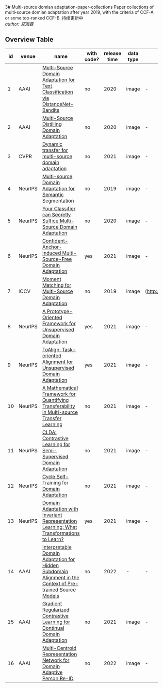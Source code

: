 3# Multi-source domian adaptation-paper-collections
Paper collections of multi-source domian adaptation after year 2019, with the criteria of CCF-A or some top-ranked CCF-B.
持续更新中   
*author: 郑海霆*

## Overview Table

id | venue | name                                                                                                                                                                                                                                                                                                                      | with code? | release time | data type     | data source                                                                                                                                                                                                                                                                                                                                                            | code source                                                                                                                                                            
----|-------|---------------------------------------------------------------------------------------------------------------------------------------------------------------------------------------------------------------------------------------------------------------------------------------------------------------------------|------------|--------------|---------------|------------------------------------------------------------------------------------------------------------------------------------------------------------------------------------------------------------------------------------------------------------------------------------------------------------------------------------------------------------------------|------------------------------------------------------------------------------------------------------------------------------------------------------------------------
 1| AAAI | [Multi-Source Domain Adaptation for Text Classification via DistanceNet-Bandits](https://github.com/yangyang1211/-/blob/main/paper/6288-Article%20Text-9513-1-10-20200516.pdf)                                          | no         | 2020         | image         | -                                                                                                                                                                                              | -                                                                                                                                                                      
2| AAAI | [Multi-Source Distilling Domain Adaptation](https://github.com/yangyang1211/-/blob/main/paper/6997-Article%20Text-10226-1-10-20200525.pdf)                              | no       | 2020         | image         |        -                                                                                                                                                                                                                              | -
 3| CVPR | [Dynamic transfer for multi-source domain adaptation](https://github.com/yangyang1211/-/blob/main/paper/Li_Dynamic_Transfer_for_Multi-Source_Domain_Adaptation_CVPR_2021_paper.pdf)                     | no         | 2021         | image         | -                                                                                                                                                                                                                                    | -                                                                                                                                                                      
 4| NeurIPS | [Multi-source Domain Adaptation for Semantic Segmentation](https://github.com/yangyang1211/-/blob/main/paper/NeurIPS-2019-multi-source-domain-adaptation-for-semantic-segmentation-Paper.pdf)                     | no         | 2019         | image         | -                                                                                                                                                                                                                                    | -       
  5| NeurIPS  | [Your Classifier can Secretly Suffice Multi-Source Domain Adaptation](https://github.com/yangyang1211/-/blob/main/paper/NeurIPS-2020-your-classifier-can-secretly-suffice-multi-source-domain-adaptation-Paper.pdf)                     | no         | 2020         | image         | -                                                                                                                                                                                                                                    | -       
 6| NeurIPS | [Confident-Anchor-Induced Multi-Source-Free Domain Adaptation](https://github.com/yangyang1211/-/blob/main/paper/NeurIPS-2021-confident-anchor-induced-multi-source-free-domain-adaptation-Paper.pdf)                     | yes        | 2021         | image         | -                                                                                                                                                                                                                                    | github（https://github.com/Learning-group123/CAiDA ）      
  7| ICCV | [Moment Matching for Multi-Source Domain Adaptation](https://github.com/yangyang1211/-/blob/main/paper/Peng_Moment_Matching_for_Multi-Source_Domain_Adaptation_ICCV_2019_paper.pdf)                     | no         | 2019         | image         | (http://ai.bu.edu/M3SDA/)                                                                                                                                                                                                                                   |     (http://ai.bu.edu/M3SDA/)
  8| NeurIPS | [A Prototype-Oriented Framework for Unsupervised Domain Adaptation](https://github.com/yangyang1211/-/blob/main/paper/NeurIPS-2021-a-prototype-oriented-framework-for-unsupervised-domain-adaptation-Paper.pdf)                     | yes        | 2021         | image         | -                                                                                                                                                                                                                                    | github( https://github.com/korawat-tanwisuth/Proto_DA)       
  9| NeurIPS | [ToAlign: Task-oriented Alignment for Unsupervised Domain Adaptation](https://github.com/yangyang1211/-/blob/main/paper/NeurIPS-2021-toalign-task-oriented-alignment-for-unsupervised-domain-adaptation-Paper.pdf)                     | yes         | 2021         | image         | -                                                                                                                                                                                                                                    | github( https://github.com/microsoft/)       
 10| NeurIPS | [A Mathematical Framework for Quantifying Transferability in Multi-source Transfer Learning](https://github.com/yangyang1211/-/blob/main/paper/NeurIPS-2021-a-mathematical-framework-for-quantifying-transferability-in-multi-source-transfer-lea3rning-Paper.pdf)                     | no         | 2021         | image         | -                                                                                                                                                                                                                                    | -       
11| NeurIPS | [CLDA: Contrastive Learning for Semi-Supervised Domain Adaptation](https://github.com/yangyang1211/-/blob/main/paper/NeurIPS-2021-a-mathematical-framework-for-quantifying-transferability-in-multi-source-transfer-lea3rning-Paper.pdf)                     | no         | 2021         | image         | -                                                                                                                                                                                                                                    | -       
12| NeurIPS | [Cycle Self-Training for Domain Adaptation](https://github.com/yangyang1211/-/blob/main/paper/NeurIPS-2021-cycle-self-training-for-domain-adaptation-Paper.pdf)                     | no         | 2021         | image         | -                                                                                                                                                                                                                                    | -       
13| NeurIPS | [Domain Adaptation with Invariant Representation Learning: What Transformations to Learn?](https://github.com/yangyang1211/-/blob/main/paper/NeurIPS-2021-domain-adaptation-with-invariant-representation-learning-what-transformations-to-learn-Paper.pdf)                     | yes        | 2021         | image         | -                                                                                                                                                                                                                                    | github(https://github.com/DMIRLAB-Group/DSAN)    
14| AAAI | [Interpretable Domain Adaptation for Hidden Subdomain Alignment in the Context of Pre-trained Source Models](https://github.com/yangyang1211/-/blob/main/paper/20890-Article%20Text-24903-1-2-20220628.pdf)                     | no         | 2022         | -         | -                                                                                                                                                                                                                                    | -       
15| AAAI | [Gradient Regularized Contrastive Learning for Continual Domain Adaptation](https://github.com/yangyang1211/-/blob/main/paper/16370-Article%20Text-19864-1-2-20210518.pdf)                     | no         | 2021         | image         | -                                                                                                                                                                                                                                    | -       
16| AAAI | [Multi-Centroid Representation Network for Domain Adaptive Person Re-ID](https://github.com/yangyang1211/-/blob/main/paper/20178-Article%20Text-24191-1-2-20220628.pdf)                     | no         | 2022         | image         | -                                                                                                                                                                                                                                    | -       
